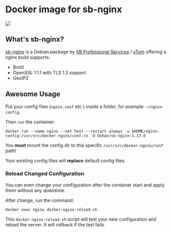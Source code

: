 # Docker image for sb-nginx

[![](https://images.microbadger.com/badges/image/bohan/sb-nginx:1.17.0.svg)](https://hub.docker.com/r/bohan/sb-nginx)

## What's sb-nginx?

[sb-nginx](https://mirrors.xtom.com.hk/sb/nginx/) is a Debian package by [SB Professional Services](https://www.sb/) / [xTom](https://xtom.com/) offering a nginx build supports:

 * Brotli
 * OpenSSL 1.1.1 with TLS 1.3 support
 * GeoIP2

## **Awesome** Usage

Put your config files (`nginx.conf` etc.) inside a folder, for example: `~/nginx-config`.

Then `run` the container:

    docker run --name nginx --net host --restart always -v $HOME/nginx-config:/usr/src/docker-nginx/conf:ro -d bohan/sb-nginx:1.17.0

You **must** mount the config dir to this specific `/usr/src/docker-nginx/conf` path!

Your existing config files will **replace** default config files.

### Reload Changed Configuration

You can even change your configuration after the container start and apply them without any downtime.

After change, run the command:

    docker exec nginx docker-nginx-reload.sh

This `docker-nginx-reload.sh` script will test your new configuration and reload the server. It will rollback if the test fails.
